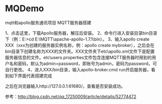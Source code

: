 # MQDemo
mqtt和apollo服务通讯项目
 MQTT服务器搭建

1、点击这里，下载Apollo服务器，解压后安装。
2、命令行进入安装目录bin目录下（例：E:>cd E:\MQTT\apache-apollo-1.7.1\bin）。
3、输入apollo create XXX（xxx为创建的服务器实例名称，例：apollo create mybroker），之后会在bin目录下创建名称为XXX的文件夹。XXX文件夹下etc\apollo.xml文件下是配置服务器信息的文件。etc\users.properties文件包含连接MQTT服务器时用到的用户名和密码，默认为admin=password，即账号为admin，密码为password，可自行更改。
4、进入XXX/bin目录，输入apollo-broker.cmd run开启服务器，看到如下界面代表搭建完成


之后在浏览器输入http://127.0.0.1:61680/，查看是否安装成功。

参考：http://blog.csdn.net/qq_17250009/article/details/52774472
